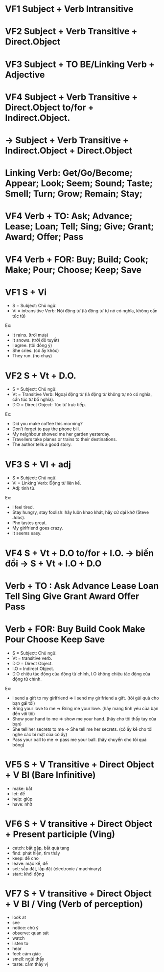 # VF1       Subject + Verb Intransitive
# VF2       Subject + Verb Transitive + Direct.Object
# VF3       Subject + TO BE/Linking Verb + Adjective
# VF4       Subject + Verb Transitive + Direct.Object to/for + Indirect.Object.
#        -> Subject + Verb Transitive + Indirect.Object + Direct.Object

# Linking Verb: Get/Go/Become; Appear; Look; Seem; Sound; Taste; Smell; Turn; Grow; Remain; Stay;

# VF4 Verb + TO: Ask; Advance; Lease; Loan; Tell; Sing; Give; Grant; Award; Offer; Pass
# VF4 Verb + FOR: Buy; Build; Cook; Make; Pour; Choose; Keep; Save



# VF1       S + Vi
+ S = Subject: Chủ ngữ.
+ Vi = intransitive Verb: Nội động từ (là động từ tự nó có nghĩa, không cần túc từ)

Ex: 
- It rains. (trời mưa)
- It snows. (trời đỗ tuyết)
- I agree. (tôi đồng ý)
- She cries. (cô ấy khóc)
- They run. (họ chạy)

# VF2       S + Vt + D.O.
+ S = Subject: Chủ ngữ.
+ Vt = Transitive Verb: Ngoại động từ (là động từ không tự nó có nghĩa, cần túc từ bổ nghĩa).
+ D.O = Direct Object: Túc từ trực tiếp.

Ex: 
- Did you make coffee this morning?
- Don’t forget to pay the phone bill.
- My neighbour showed me her garden yesterday.
- Travellers take planes or trains to their destinations.
- The author tells a good story.

# VF3       S + Vl + adj
+ S = Subject: Chủ ngữ.
+ Vl = Linking Verb: Động từ liên kế.
+ Adj: tính từ.

Ex: 
- I feel tired.
- Stay hungry, stay foolish: hãy luôn khao khát, hãy cứ dại khờ (Steve Jobs).
- Pho tastes great.
- My girlfriend goes crazy.
- It seems easy.

# VF4       S + Vt + D.O to/for + I.O. -> biến đổi -> S + Vt + I.O + D.O
# Verb + TO :   Ask    Advance   Lease     Loan      Tell     Sing       Give     Grant  Award   Offer    Pass
# Verb + FOR:   Buy    Build     Cook      Make      Pour     Choose     Keep     Save
+ S = Subject: Chủ ngữ.
+ Vt = transitive verb.
+ D.O = Direct Object.
+ I.O = Indirect Object.
+ D.O chiệu tác động của động từ chính, I.O không chiệu tác động của động từ chính.

Ex: 
- I send a gift to my girlfriend => I send my girlfriend a gift. (tôi gửi quà cho bạn gái tôi)
- Bring your love to me => Bring me your love. (hãy mang tình yêu của bạn đến với tôi)
- Show your hand to me => show me your hand. (hãy cho tôi thấy tay của bạn)
- She tell her secrets to me => She tell me her secrets. (cô ấy kể cho tôi nghe các bí mật của cô ấy)
- Pass your ball to me => pass me your ball. (hãy chuyền cho tôi quả bóng)

# VF5   S + V Transitive + Direct Object + V BI (Bare Infinitive)
+ make: bắt
+ let: để
+ help: giúp
+ have: nhờ

# VF6   S + V transitive + Direct Object + Present participle (Ving)
+ catch: bắt gặp, bắt quả tang
+ find: phát hiện, tìm thấy
+ keep: để cho
+ leave: mặc kể, để
+ set: sắp đặt, lắp đặt (electronic / machinary)
+ start: khởi động

# VF7   S + V transitive + Direct Object + V BI / Ving (Verb of perception)
+ look at
+ see
+ notice: chú ý
+ observe: quan sát
+ watch
+ listen to
+ hear
+ feel: cảm giác
+ smell: ngửi thấy
+ taste: cảm thấy vị
